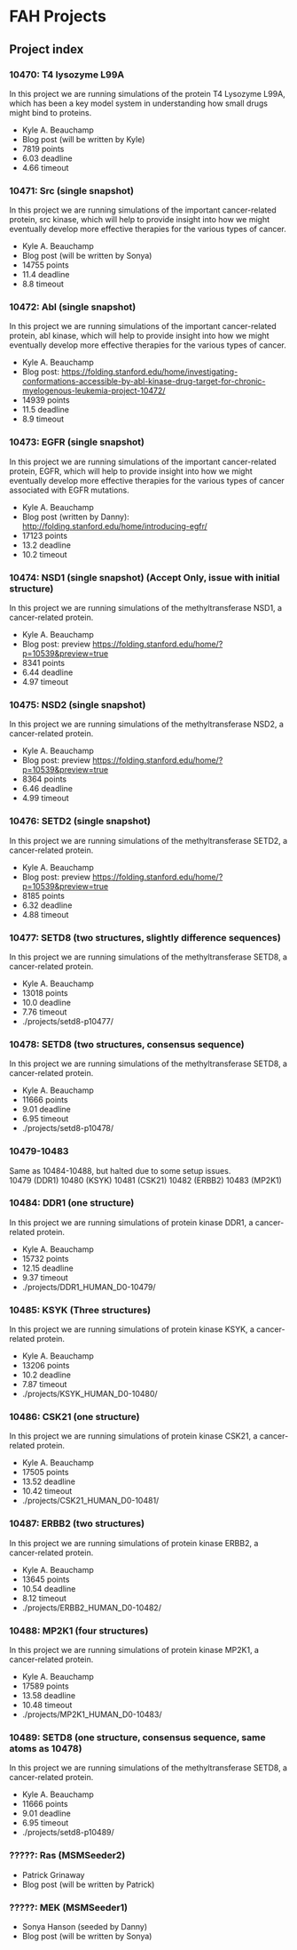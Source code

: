 # FAH Projects

## Project index

### 10470: T4 lysozyme L99A
In this project we are running simulations of the protein T4 Lysozyme L99A, which has been a key model system in understanding how small drugs might bind to proteins.
* Kyle A. Beauchamp
* Blog post (will be written by Kyle)
* 7819 points
* 6.03 deadline
* 4.66 timeout

### 10471: Src (single snapshot)
In this project we are running simulations of the important cancer-related protein, src kinase, which will help to provide insight into how we might eventually develop more effective therapies for the various types of cancer.
* Kyle A. Beauchamp
* Blog post (will be written by Sonya)
* 14755 points
* 11.4 deadline
* 8.8 timeout

### 10472: Abl (single snapshot)
In this project we are running simulations of the important cancer-related protein, abl kinase, which will help to provide insight into how we might eventually develop more effective therapies for the various types of cancer.
* Kyle A. Beauchamp
* Blog post: https://folding.stanford.edu/home/investigating-conformations-accessible-by-abl-kinase-drug-target-for-chronic-myelogenous-leukemia-project-10472/
* 14939 points
* 11.5 deadline
* 8.9 timeout

### 10473: EGFR (single snapshot)
In this project we are running simulations of the important cancer-related protein, EGFR, which will help to provide insight into how we might eventually develop more effective therapies for the various types of cancer associated with EGFR mutations.
* Kyle A. Beauchamp
* Blog post (written by Danny): http://folding.stanford.edu/home/introducing-egfr/
* 17123 points
* 13.2 deadline
* 10.2 timeout

### 10474: NSD1 (single snapshot) (Accept Only, issue with initial structure)
In this project we are running simulations of the methyltransferase NSD1, a cancer-related protein.
* Kyle A. Beauchamp
* Blog post: preview https://folding.stanford.edu/home/?p=10539&preview=true
* 8341 points
* 6.44 deadline
* 4.97 timeout

### 10475: NSD2 (single snapshot)
In this project we are running simulations of the methyltransferase NSD2, a cancer-related protein.
* Kyle A. Beauchamp
* Blog post: preview https://folding.stanford.edu/home/?p=10539&preview=true
* 8364 points
* 6.46 deadline
* 4.99 timeout

### 10476: SETD2 (single snapshot)
In this project we are running simulations of the methyltransferase SETD2, a cancer-related protein.
* Kyle A. Beauchamp
* Blog post: preview https://folding.stanford.edu/home/?p=10539&preview=true
* 8185 points
* 6.32 deadline
* 4.88 timeout


### 10477: SETD8 (two structures, slightly difference sequences)
In this project we are running simulations of the methyltransferase SETD8, a cancer-related protein.
* Kyle A. Beauchamp
* 13018 points
* 10.0 deadline
* 7.76 timeout
* ./projects/setd8-p10477/

### 10478: SETD8 (two structures, consensus sequence)
In this project we are running simulations of the methyltransferase SETD8, a cancer-related protein.
* Kyle A. Beauchamp
* 11666 points
* 9.01 deadline
* 6.95 timeout
* ./projects/setd8-p10478/

### 10479-10483
Same as 10484-10488, but halted due to some setup issues.  
10479 (DDR1)
10480 (KSYK)
10481 (CSK21)
10482 (ERBB2)
10483 (MP2K1)

### 10484: DDR1 (one structure)
In this project we are running simulations of protein kinase DDR1, a cancer-related protein.
* Kyle A. Beauchamp
* 15732 points
* 12.15 deadline
* 9.37 timeout
* ./projects/DDR1_HUMAN_D0-10479/


### 10485: KSYK (Three structures)
In this project we are running simulations of protein kinase KSYK, a cancer-related protein.
* Kyle A. Beauchamp
* 13206 points
* 10.2 deadline
* 7.87 timeout
* ./projects/KSYK_HUMAN_D0-10480/

### 10486: CSK21 (one structure)
In this project we are running simulations of protein kinase CSK21, a cancer-related protein.
* Kyle A. Beauchamp
* 17505 points
* 13.52 deadline
* 10.42 timeout
* ./projects/CSK21_HUMAN_D0-10481/

### 10487: ERBB2 (two structures)
In this project we are running simulations of protein kinase ERBB2, a cancer-related protein.
* Kyle A. Beauchamp
* 13645 points
* 10.54 deadline
* 8.12 timeout
* ./projects/ERBB2_HUMAN_D0-10482/

### 10488: MP2K1 (four structures)
In this project we are running simulations of protein kinase MP2K1, a cancer-related protein.
* Kyle A. Beauchamp
* 17589 points
* 13.58 deadline
* 10.48 timeout
* ./projects/MP2K1_HUMAN_D0-10483/

### 10489: SETD8 (one structure, consensus sequence, same atoms as 10478)
In this project we are running simulations of the methyltransferase SETD8, a cancer-related protein.
* Kyle A. Beauchamp
* 11666 points
* 9.01 deadline
* 6.95 timeout
* ./projects/setd8-p10489/



### ?????: Ras (MSMSeeder2)
* Patrick Grinaway
* Blog post (will be written by Patrick)

### ?????: MEK (MSMSeeder1)
* Sonya Hanson (seeded by Danny)
* Blog post (will be written by Sonya)

